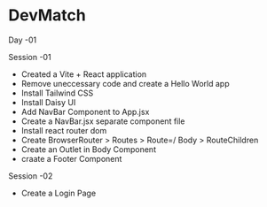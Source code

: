 # DevMatch

Day -01

Session -01

- Created a Vite + React application
- Remove uneccessary code and create a Hello World app
- Install Tailwind CSS
- Install Daisy UI
- Add NavBar Component to App.jsx
- Create a NavBar.jsx separate component file
- Install react router dom
- Create BrowserRouter > Routes > Route=/ Body > RouteChildren
- Create an Outlet in Body Component
- craate a Footer Component


Session -02

- Create a Login Page
